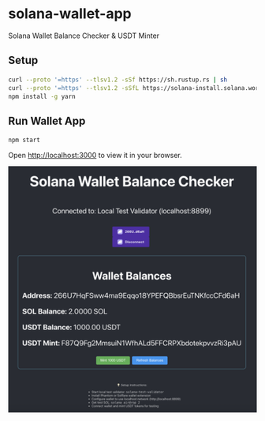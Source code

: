 # solana-wallet-app
Solana Wallet Balance Checker & USDT Minter

## Setup
```bash
curl --proto '=https' --tlsv1.2 -sSf https://sh.rustup.rs | sh
curl --proto '=https' --tlsv1.2 -sSfL https://solana-install.solana.workers.dev | bash
npm install -g yarn
```

## Run Wallet App
```bash
npm start
```

Open [http://localhost:3000](http://localhost:3000) to view it in your browser.

![Screenshot](images/solana-wallet.png)